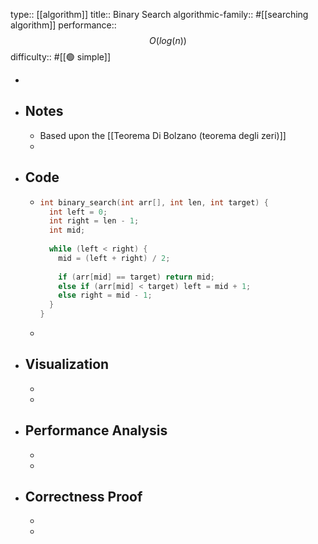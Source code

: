 type:: [[algorithm]]
title:: Binary Search
algorithmic-family:: #[[searching algorithm]] 
performance:: $$O(log(n))$$
difficulty:: #[[🟢 simple]]

-
- ## Notes
	- Based upon the [[Teorema Di Bolzano (teorema degli zeri)]]
	-
- ## Code
	- ```C
	  int binary_search(int arr[], int len, int target) {
	    int left = 0;
	    int right = len - 1;
	    int mid;
	    
	    while (left < right) {
	      mid = (left + right) / 2;
	      
	      if (arr[mid] == target) return mid;
	      else if (arr[mid] < target) left = mid + 1;
	      else right = mid - 1;
	    }
	  }
	  ```
	-
- ## Visualization
	-
	-
- ## Performance Analysis
	-
	-
- ## Correctness Proof
	-
	-